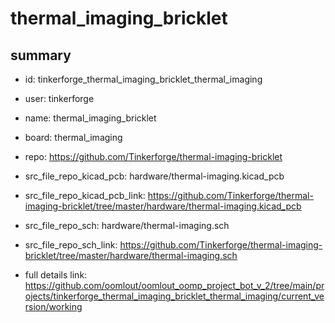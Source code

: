 # thermal_imaging_bricklet
 
## summary 
* id: tinkerforge_thermal_imaging_bricklet_thermal_imaging
* user: tinkerforge
* name: thermal_imaging_bricklet
* board: thermal_imaging
* repo: https://github.com/Tinkerforge/thermal-imaging-bricklet
* src_file_repo_kicad_pcb: hardware/thermal-imaging.kicad_pcb
* src_file_repo_kicad_pcb_link: https://github.com/Tinkerforge/thermal-imaging-bricklet/tree/master/hardware/thermal-imaging.kicad_pcb


* src_file_repo_sch: hardware/thermal-imaging.sch
* src_file_repo_sch_link: https://github.com/Tinkerforge/thermal-imaging-bricklet/tree/master/hardware/thermal-imaging.sch
* full details link: https://github.com/oomlout/oomlout_oomp_project_bot_v_2/tree/main/projects/tinkerforge_thermal_imaging_bricklet_thermal_imaging/current_version/working  







